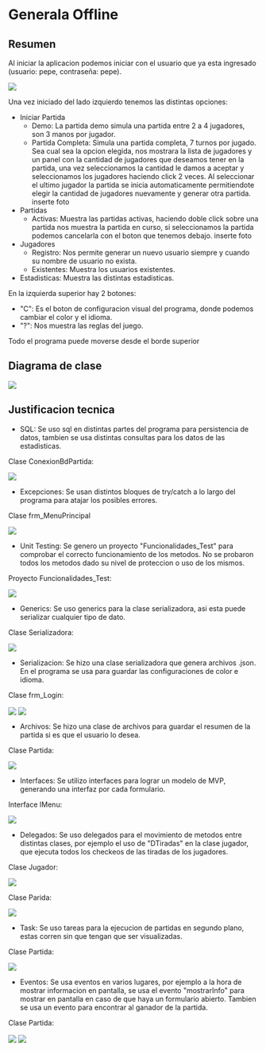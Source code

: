 # Generala Offline

## Resumen

Al iniciar la aplicacion podemos iniciar con el usuario que ya esta ingresado (usuario: pepe, contraseña: pepe).

 <img align="center" width="" height="" src="Barrozo.Matias.TP2/Imagenes Readme/menu.png">

Una vez iniciado del lado izquierdo tenemos las distintas opciones:
- Iniciar Partida
  * Demo: La partida demo simula una partida entre 2 a 4 jugadores, son 3 manos por jugador.
  * Partida Completa: Simula una partida completa, 7 turnos por jugado.
Sea cual sea la opcion elegida, nos mostrara la lista de jugadores y un panel con la cantidad de jugadores que deseamos tener en la partida, una vez seleccionamos la cantidad le damos a aceptar y seleccionamos
los jugadores haciendo click 2 veces. Al seleccionar el ultimo jugador la partida se inicia automaticamente permitiendote elegir la cantidad de jugadores nuevamente y generar otra partida.
inserte foto
- Partidas
  * Activas: Muestra las partidas activas, haciendo doble click sobre una partida nos muestra la partida en curso, si seleccionamos la partida podemos cancelarla con el boton que tenemos debajo.
  inserte foto
- Jugadores
  * Registro: Nos permite generar un nuevo usuario siempre y cuando su nombre de usuario no exista.
  * Existentes: Muestra los usuarios existentes.
- Estadisticas: Muestra las distintas estadisticas.

En la izquierda superior hay 2 botones:
 - "C": Es el boton de configuracion visual del programa, donde podemos cambiar el color y el idioma.
 - "?": Nos muestra las reglas del juego.


Todo el programa puede moverse desde el borde superior

## Diagrama de clase


 <img align="center" width="" height="" src="Barrozo.Matias.TP2/Imagenes Readme/diagrama.png">



## Justificacion tecnica

- SQL: Se uso sql en distintas partes del programa para persistencia de datos, tambien se usa distintas consultas para los datos de las estadisticas.


 Clase ConexionBdPartida:
 
 <img align="center" width="" height="" src="Barrozo.Matias.TP2/Imagenes Readme/sql.png">



- Excepciones: Se usan distintos bloques de try/catch a lo largo del programa para atajar los posibles errores.

 Clase frm_MenuPrincipal


 <img align="center" width="" height="" src="Barrozo.Matias.TP2/Imagenes Readme/excepciones.png">


- Unit Testing: Se genero un proyecto "Funcionalidades_Test" para comprobar el correcto funcionamiento de los metodos. No se probaron todos los metodos dado su nivel de proteccion o uso de los mismos.

 Proyecto Funcionalidades_Test:


 <img align="center" width="" height="" src="Barrozo.Matias.TP2/Imagenes Readme/unit.png">


- Generics: Se uso generics para la clase serializadora, asi esta puede serializar cualquier tipo de dato.
 
 Clase Serializadora:


 <img align="center" width="" height="" src="Barrozo.Matias.TP2/Imagenes Readme/generics.png">


- Serializacion: Se hizo una clase serializadora que genera archivos .json. En el programa se usa para guardar las configuraciones de color e idioma.

 Clase frm_Login:

 <img align="center" width="" height="" src="Barrozo.Matias.TP2/Imagenes Readme/leerserializador.png">


 <img align="center" width="" height="" src="Barrozo.Matias.TP2/Imagenes Readme/escribirserializador.png">



- Archivos: Se hizo una clase de archivos para guardar el resumen de la partida si es que el usuario lo desea.

 Clase Partida:


 <img align="center" width="" height="" src="Barrozo.Matias.TP2/Imagenes Readme/archivo.png">



- Interfaces: Se utilizo interfaces para lograr un modelo de MVP, generando una interfaz por cada formulario.

 Interface IMenu:


 <img align="center" width="" height="" src="Barrozo.Matias.TP2/Imagenes Readme/interface.png">



- Delegados: Se uso delegados para el movimiento de metodos entre distintas clases, por ejemplo el uso de "DTiradas" en la clase jugador, que ejecuta todos los checkeos de las tiradas de los jugadores.

 Clase Jugador:


 <img align="center" width="" height="" src="Barrozo.Matias.TP2/Imagenes Readme/cargardelegado.png">


 Clase Parida:


 <img align="center" width="" height="" src="Barrozo.Matias.TP2/Imagenes Readme/delegadoinvocado.png">


- Task: Se uso tareas para la ejecucion de partidas en segundo plano, estas corren sin que tengan que ser visualizadas.

 Clase Partida:


 <img align="center" width="" height="" src="Barrozo.Matias.TP2/Imagenes Readme/task.png">



- Eventos: Se usa eventos en varios lugares, por ejemplo a la hora de mostrar informacion en pantalla, se usa el evento "mostrarInfo" para mostrar en pantalla en caso de que haya un formulario abierto.
Tambien se usa un evento para encontrar al ganador de la partida.

 Clase Partida:

 <img align="center" width="" height="" src="Barrozo.Matias.TP2/Imagenes Readme/eventodeclarado.png">



 <img align="center" width="" height="" src="Barrozo.Matias.TP2/Imagenes Readme/eventoinvocado.png">


